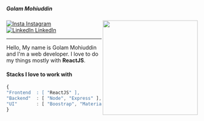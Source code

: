 ##### Golam Mohiuddin

<a target="_blank" href="https://github.com/MohiuddinRabby"><img width="250" align="right" src="https://media.giphy.com/media/KzKDpvEtLcQeh6gC9z/giphy.gif"></a>
[![Insta Instagram](https://img.shields.io/badge/%20-Follow-black?color=14171A&labelColor=d81b60&logo=instagram&logoColor=ffffff)](https://www.instagram.com/xosef/)
[![LinkedIn LinkedIn](https://img.shields.io/badge/%20-Connect-black?color=14171A&labelColor=0e76a8&logo=linkedin&logoColor=ffffff)](https://www.linkedin.com/in/mohiuddin-rabby-b49797123)

----

Hello, My name is Golam Mohiuddin and I'm a web developer. I love to do my things mostly with **ReactJS**.
#### Stacks I love to work with

```js
{
"Frontend  : [ "ReactJS" ],
"Backend"  : [ "Node", "Express" ],
"UI"       : [ "Boostrap", "Material" ]
}
```


